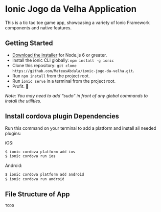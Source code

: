# Ionic Jogo da Velha Application 

This is a tic tac toe game app, showcasing a variety of Ionic Framework components and native features.

## Getting Started

* [Download the installer](https://nodejs.org/) for Node.js 6 or greater.
* Install the ionic CLI globally: `npm install -g ionic`
* Clone this repository: `git clone https://github.com/MateusAbdala/ionic-jogo-da-velha.git`.
* Run `npm install` from the project root.
* Run `ionic serve` in a terminal from the project root.
* Profit. :tada:

_Note: You may need to add “sudo” in front of any global commands to install the utilities._


## Install cordova plugin Dependencies
Run this command on your terminal to add a platform and install all needed plugins:

iOS:
```sh
$ ionic cordova platform add ios
$ ionic cordova run ios
```

Android:
```sh
$ ionic cordova platform add android
$ ionic cordova run android
```

## File Structure of App

```
TODO
```